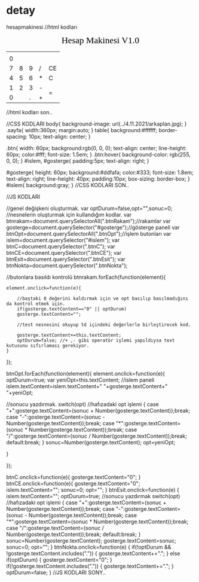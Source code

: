 # detay
hesapmakinesi
//html kodları

<!doctype html>
<html>
<head>
<meta charset="utf-8">
<title> Berkay Güven Çağlar'ın Hesap Makinesi</title>
	<link rel="stylesheet" href="../4.11.2021/style.css">
</head>
<body>
	<div class="sayfa">
		<center><font size="5" face="Cooper Black" color="black">Hesap Makinesi V1.0</font></center>
		<table>
			<tr>
				<td colspan="5" id="islem"></td>
			</tr>
			<tr>
				<td colspan="5" id="gosterge">0</td>
			</tr>
			<tr>
				<td class="btn btnRakam">7</td>
				<td class="btn btnRakam">8</td>
				<td class="btn btnRakam">9</td>
				<td class="btn btnOpt">/</td>
				<td class="btn btnCE">CE</td>
			</tr>
			<tr>
				<td class="btn btnRakam">4</td>
				<td class="btn btnRakam">5</td>
				<td class="btn btnRakam">6</td>
				<td class="btn btnOpt">*</td>
				<td class="btn btnC">C</td>
			</tr>
			<tr>
				<td class="btn btnRakam">1</td>
				<td class="btn btnRakam">2</td>
				<td class="btn btnRakam">3</td>
				<td class="btn btnOpt">-</td>
				<td rowspan="2" class="btn btnEsit">=</td>
			</tr>
			<tr>
				<td colspan="2" class="btn btnRakam">0</td>
				<td class="btn btnNokta">.</td>
				<td class="btn btnOpt">+</td>
			</tr>
		</table>
	</div>
<script src="script.js"></script>
</body>
</html>
//html kodları son..






//CSS KODLARI
body{
    background-image: url(../4.11.2021/arkaplan.jpg);
}
.sayfa{
    width:360px;
    margin:auto;
}
table{
    background:#ffffff;
    border-spacing: 10px;
    text-align: center;
}

 .btn{
    width: 60px;
    background:rgb(0, 0, 0);
    text-align: center;
    line-height: 60px;
    color:#fff;
    font-size: 1.5em;
}
.btn:hover{
    background-color: rgb(255, 0, 0);
}
#islem, #gosterge{
    padding:5px;
    text-align: right;
}

#gosterge{
    height: 60px;
    background:#ddfafa;
    color:#333;
    font-size: 1.8em;
    text-align: right;
    line-height: 40px;
    padding:10px;
    box-sizing: border-box;
}
#islem{
    background:gray;
}
//CSS KODLARI SON..



//JS KODLARI


//genel değişkeni oluşturmak.
var optDurum=false,opt="",sonuc=0;
//nesnelerin oluşturmak için kullandığım kodlar.
var btnrakam=document.querySelectorAll(".btnRakam");//rakamlar
var gosterge=document.querySelector("#gosterge");//gösterge paneli
var btnOpt=document.querySelectorAll(".btnOpt");//işlem butonları
var islem=document.querySelector("#islem");
var btnC=document.querySelector(".btnC");
var btnCE=document.querySelector(".btnCE");
var btnEsit=document.querySelector(".btnEsit");
var btnNokta=document.querySelector(".btnNokta");

//butonlara basıldı kontrolü
btnrakam.forEach(function(element){

    element.onclick=function(e){

        //baştaki 0 değerini kaldırmak için ve opt basılıp basılmadığını da kontrol etmek için.
        if(gosterge.textContent=="0" || optDurum)
        gosterge.textContent="";

        //test nesnesini okuyup td içindeki değerlerle birleştirecek kod.
        
        gosterge.textContent+=this.textContent;
        optDurum=false; //+ ,- gibi operatör işlemi yapıldıysa text kutusunu sıfırlaması gerekiyor.
    }

});

btnOpt.forEach(function(element){
element.onclick=function(e){
optDurum=true;
var yeniOpt=this.textContent;
//islem paneli
islem.textContent=islem.textContent+" "+gosterge.textContent+" "+yeniOpt;

//sonucu yazdırmak.
switch(opt) //hafızadaki opt işlemi
{
case "+":gosterge.textContent=(sonuc + Number(gosterge.textContent));break;
case "-":gosterge.textContent=(sonuc - Number(gosterge.textContent));break;
case "*":gosterge.textContent=(sonuc * Number(gosterge.textContent));break;
case "/":gosterge.textContent=(sonuc / Number(gosterge.textContent));break;
default:break;
}
sonuc=Number(gosterge.textContent);
opt=yeniOpt;

}

});

btnC.onclick=function(e){
gosterge.textContent="0";
}
btnCE.onclick=function(e){
gosterge.textContent="0";
islem.textContent="";
sonuc=0;
opt="";
}
btnEsit.onclick=function(e)
{
islem.textContent="";
optDurum=true;
//sonucu yazdırmak
switch(opt) //hafızadaki opt işlemi
{
case "+":gosterge.textContent=(sonuc + Number(gosterge.textContent));break;
case "-":gosterge.textContent=(sonuc - Number(gosterge.textContent));break;
case "*":gosterge.textContent=(sonuc * Number(gosterge.textContent));break;
case "/":gosterge.textContent=(sonuc / Number(gosterge.textContent));break;
default:break;
}
sonuc=Number(gosterge.textContent);
gosterge.textContent=sonuc;
sonuc=0;
opt="";
}
btnNokta.onclick=function(e)
{
if(!optDurum && !gosterge.textContent.includes("."))
{
gosterge.textContent+=".";
}
else if(optDurum)
{
gosterge.textContent="0";
}
if(!gosterge.textContent.includes("."))
{
gosterge.textContent+=".";
}
optDurum=false;
}
//JS KODLARI SONY..
